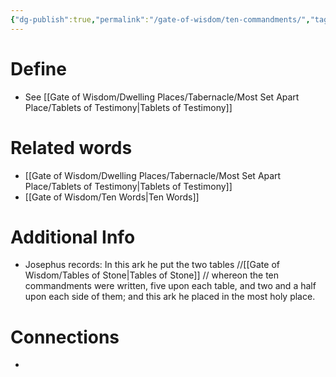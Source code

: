 ```yaml
---
{"dg-publish":true,"permalink":"/gate-of-wisdom/ten-commandments/","tags":["#GateWisdom","#T","#C"]}
---
```


# Define
- See [[Gate of Wisdom/Dwelling Places/Tabernacle/Most Set Apart Place/Tablets of Testimony\|Tablets of Testimony]]

# Related words
- [[Gate of Wisdom/Dwelling Places/Tabernacle/Most Set Apart Place/Tablets of Testimony\|Tablets of Testimony]]
- [[Gate of Wisdom/Ten Words\|Ten Words]]

# Additional Info
- Josephus records: In this ark he put the two tables //[[Gate of Wisdom/Tables of Stone\|Tables of Stone]] // whereon the ten commandments  were written, five upon each table, and two and a half upon each side of them; and this ark he placed in the most holy place.

# Connections
- 

